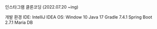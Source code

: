 인스타그램 클론코딩 (2022.07.20 ~ing)


개발 환경
IDE: IntelliJ IDEA
OS: Window 10
Java 17
Gradle 7.4.1
Spring Boot 2.7.1
Maria DB
